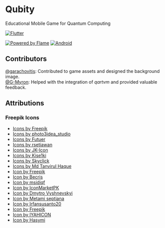 # Qubity

Educational Mobile Game for Quantum Computing

[![Flutter](https://skillicons.dev/icons?i=flutter,dart)](https://skillicons.dev)<br>

[![Powered by Flame](https://img.shields.io/badge/Powered%20by-%F0%9F%94%A5-orange.svg)](https://flame-engine.org)
[![Android](https://img.shields.io/badge/Platform-Android-green.svg)](https://developer.android.com)

## Contributors

[@garachovitis](https://github.com/garachovitis): Contributed to game assets and designed the background image.<br>
[@G-Myron](https://github.com/G-Myron): Helped with the integration of _qartvm_ and provided valuable feedback.<br>

## Attributions

### Freepik Icons

- <a href="https://www.freepik.com/search">Icons by Freepik</a>
- <a href="https://www.freepik.com/search">Icons by photo3idea_studio</a>
- <a href="https://www.freepik.com/search">Icons by Futuer</a>
- <a href="https://www.freepik.com/search">Icons by rsetiawan</a>
- <a href="https://www.freepik.com/search">Icons by JK-Icon</a>
- <a href="https://www.freepik.com/search">Icons by Kise1ki</a>
- <a href="https://www.freepik.com/search">Icons by Skyclick</a>
- <a href="https://www.freepik.com/search">Icons by Md Tanvirul Haque</a>
- <a href="https://www.freepik.com/search#uuid=2c2324dc-799e-4b03-9191-249edade3ad1">Icon by Freepik</a>
- <a href="https://www.freepik.com/search#uuid=2c2324dc-799e-4b03-9191-249edade3ad1">Icon by Becris</a>
- <a href="https://www.freepik.com/search#uuid=e19288e2-c926-4363-a009-cd2beb004a3b">Icon by msidiqf</a>
- <a href="https://www.freepik.com/search#uuid=e19288e2-c926-4363-a009-cd2beb004a3b">Icon by IconMarketPK</a>
- <a href="https://www.freepik.com/icon/add-button_15600739#fromView=search&page=1&position=0&uuid=92569c4d-8fce-4af7-8278-524be093eb87">Icon by Dmytro Vyshnevskyi</a>
- <a href="https://www.freepik.com/icon/pause_12585755#fromView=search&page=5&position=68&uuid=03d5ee50-be59-4591-8cd5-50c14845325d">Icon by Metami septiana</a>
- <a href="https://www.freepik.com/icon/redo_9570479#fromView=search&page=1&position=27&uuid=6f7ca170-4a7a-4691-a7ad-a14ff03b2b2d">Icon by Irfansusanto20</a>
- <a href="https://www.freepik.com/icon/rocket_8089316">Icon by Freepik</a>
- <a href="https://www.freepik.com/icon/target_7205464#fromView=search&page=2&position=38&uuid=b87e39d9-c26d-4f41-9cab-6b601c99abd7">Icon by IYAHICON</a>
- <a href="https://www.freepik.com/icon/star_6336831#fromView=image_search_similar&page=6&position=58&uuid=b91c4827-34d9-4150-aacb-63b14c5d4075">Icon by Hasymi</a>
